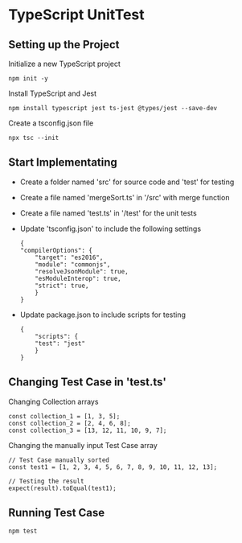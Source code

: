 # TypeScript UnitTest
## Setting up the Project
Initialize a new TypeScript project
```
npm init -y
```

Install TypeScript and Jest
```
npm install typescript jest ts-jest @types/jest --save-dev
```

Create a tsconfig.json file
```
npx tsc --init
```

## Start Implementating
- Create a folder named 'src' for source code and 'test' for testing
- Create a file named 'mergeSort.ts' in '/src' with merge function
- Create a file named 'test.ts' in '/test' for the unit tests
- Update 'tsconfig.json' to include the following settings
    ```
    {
    "compilerOptions": {
        "target": "es2016",
        "module": "commonjs", 
        "resolveJsonModule": true,
        "esModuleInterop": true,
        "strict": true,
        }
    }
    ```

- Update package.json to include scripts for testing
    ```
    {
        "scripts": {
        "test": "jest"
        }
    }
    ```
## Changing Test Case in 'test.ts'
Changing Collection arrays
```
const collection_1 = [1, 3, 5];
const collection_2 = [2, 4, 6, 8];
const collection_3 = [13, 12, 11, 10, 9, 7];
```

Changing the manually input Test Case array

```
// Test Case manually sorted
const test1 = [1, 2, 3, 4, 5, 6, 7, 8, 9, 10, 11, 12, 13];

// Testing the result
expect(result).toEqual(test1);
```

## Running Test Case
```
npm test
```